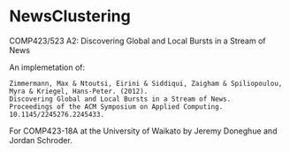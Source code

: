 # NewsClustering
COMP423/523 A2: Discovering Global and Local Bursts in a Stream of News

An implemetation of: 
```
Zimmermann, Max & Ntoutsi, Eirini & Siddiqui, Zaigham & Spiliopoulou, Myra & Kriegel, Hans-Peter. (2012). 
Discovering Global and Local Bursts in a Stream of News. 
Proceedings of the ACM Symposium on Applied Computing. 
10.1145/2245276.2245433. 
```

For COMP423-18A at the University of Waikato by Jeremy Doneghue and Jordan Schroder.
